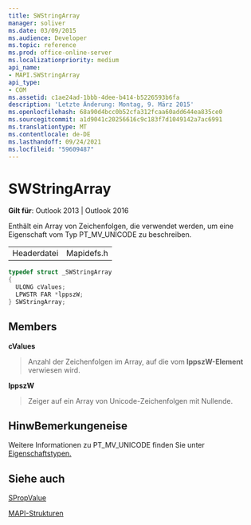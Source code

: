 ```yaml
---
title: SWStringArray
manager: soliver
ms.date: 03/09/2015
ms.audience: Developer
ms.topic: reference
ms.prod: office-online-server
ms.localizationpriority: medium
api_name:
- MAPI.SWStringArray
api_type:
- COM
ms.assetid: c1ae24ad-1bbb-4dee-b414-b5226593b6fa
description: 'Letzte Änderung: Montag, 9. März 2015'
ms.openlocfilehash: 68a90d4bcc0b52cfa312fcaa60add644ea835ce0
ms.sourcegitcommit: a1d9041c20256616c9c183f7d1049142a7ac6991
ms.translationtype: MT
ms.contentlocale: de-DE
ms.lasthandoff: 09/24/2021
ms.locfileid: "59609487"
---
```

# <a name="swstringarray"></a>SWStringArray

  
  
**Gilt für**: Outlook 2013 | Outlook 2016 
  
Enthält ein Array von Zeichenfolgen, die verwendet werden, um eine Eigenschaft vom Typ PT_MV_UNICODE zu beschreiben. 
  
|||
|:-----|:-----|
|Headerdatei  <br/> |Mapidefs.h  <br/> |
   
```cpp
typedef struct _SWStringArray
{
  ULONG cValues;
  LPWSTR FAR *lppszW;
} SWStringArray;

```

## <a name="members"></a>Members

 **cValues**
  
> Anzahl der Zeichenfolgen im Array, auf die vom **lppszW-Element** verwiesen wird. 
    
 **lppszW**
  
> Zeiger auf ein Array von Unicode-Zeichenfolgen mit Nullende.
    
## <a name="remarks"></a>HinwBemerkungeneise

Weitere Informationen zu PT_MV_UNICODE finden Sie unter [Eigenschaftstypen.](property-types.md)
  
## <a name="see-also"></a>Siehe auch



[SPropValue](spropvalue.md)


[MAPI-Strukturen](mapi-structures.md)

